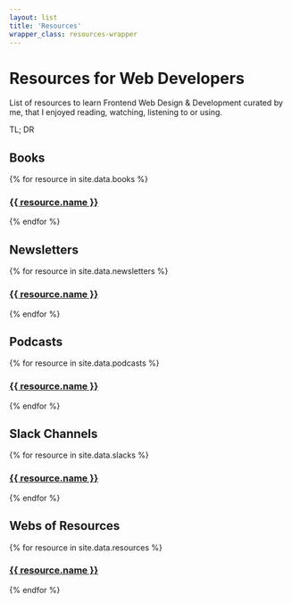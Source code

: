 ```yaml
---
layout: list
title: 'Resources'
wrapper_class: resources-wrapper
---
```


<h1 class="main__title">Resources for Web Developers</h1>

<p class="main__text">List of resources to learn Frontend Web Design & Development curated by me, that I enjoyed reading, watching, listening to or using.</p>

<p class="main__title">TL; DR</p>

<section class="articles-list">
        <h2 id="books">Books</h2>
        {% for resource in site.data.books %}
            <article class="article">
                <a class="article__item" href="{{ project.web }}"  target="_blank" rel="noopener noreferrer">
                    <h3 class="article__subtitle">{{ resource.name }}</h3>
                </a>
            </article>
        {% endfor %}
        <h2 id="newsletters">Newsletters</h2>
        {% for resource in site.data.newsletters %}
            <article class="article">
                <a class="article__item" href="{{ project.web }}"  target="_blank" rel="noopener noreferrer">
                    <h3 class="article__subtitle">{{ resource.name }}</h3>
                </a>
            </article>
        {% endfor %}
        <h2 id="podcasts">Podcasts</h2>
        {% for resource in site.data.podcasts %}
            <article class="article">
                <a class="article__item" href="{{ project.web }}"  target="_blank" rel="noopener noreferrer">
                    <h3 class="article__subtitle">{{ resource.name }}</h3>
                </a>
            </article>
        {% endfor %}
        <h2>Slack Channels</h2>
        {% for resource in site.data.slacks %}
            <article class="article">
                <a class="article__item" href="{{ project.web }}"  target="_blank" rel="noopener noreferrer">
                    <h3 class="article__subtitle">{{ resource.name }}</h3>
                </a>
            </article>
        {% endfor %}
        <h2>Webs of Resources</h2>
        {% for resource in site.data.resources %}
            <article class="article">
                <a class="article__item" href="{{ project.web }}"  target="_blank" rel="noopener noreferrer">
                    <h3 class="article__subtitle">{{ resource.name }}</h3>
                </a>
            </article>
        {% endfor %}
</section>
